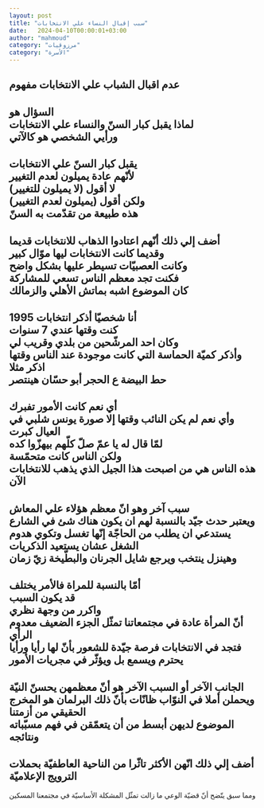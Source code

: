 ```yaml
---
layout: post
title: "سبب إقبال النساء علي الانتخابات"
date:   2024-04-10T00:00:01+03:00
author: "mahmoud"
category: "مرزوقيات"
category: "الأسرة"
---
```



عدم اقبال الشباب علي الانتخابات مفهوم  
-----------  
السؤال هو  
لماذا يقبل كبار السنّ والنساء علي الانتخابات  
ورأيي الشخصي هو كالآتي  
-----------  
يقبل كبار السنّ علي الانتخابات  
لأنّهم عادة يميلون لعدم التغيير  
لا أقول (لا يميلون للتغيير)  
ولكن أقول (يميلون لعدم التغيير)  
هذه طبيعة من تقدّمت به السنّ  
------------  
أضف إلي ذلك أنّهم اعتادوا الذهاب للانتخابات
قديما  
وقديما كانت الانتخابات ليها موّال كبير  
وكانت العصبيّات تسيطر عليها بشكل واضح  
فكنت تجد معظم الناس تسعي للمشاركة  
كان الموضوع اشبه بماتش الأهلي والزمالك  
---------  
أنا شخصيّا أذكر انتخابات 1995  
كنت وقتها عندي 7 سنوات  
وكان احد المرشّحين من بلدي وقريب لي  
وأذكر كميّة الحماسة التي كانت موجودة عند الناس
وقتها  
اذكر مثلا  
حط البيضة ع الحجر أبو حسّان هينتصر  
----------  
أي نعم كانت الأمور تفبرك  
وأي نعم لم يكن النائب وقتها إلا صورة يونس شلبي في العيال
كبرت  
لمّا قال له يا عمّ صلّ كلّهم بيهزّوا كده  
ولكن الناس كانت متحمّسة  
هذه الناس هي من اصبحت هذا الجيل الذي يذهب للانتخابات
الآن  
---------  
سبب آخر وهو انّ معظم هؤلاء علي المعاش  
ويعتبر حدث جيّد بالنسبة لهم ان يكون هناك شئ في الشارع
يستدعي ان يطلب من الحاجّة إنّها تغسل وتكوي هدوم الشغل عشان يستعيد
الذكريات  
وهينزل ينتخب ويرجع شايل الجرنان والبطّيخة زيّ
زمان  
----------  
أمّا بالنسبة للمراة فالأمر يختلف  
قد يكون السبب  
واكرر من وجهة نظري  
أنّ المرأة عادة في مجتمعاتنا تمثّل الجزء الضعيف معدوم
الرأي  
فتجد في الانتخابات فرصة جيّدة للشعور بأنّ لها رأيا ورأيا
يحترم ويسمع بل ويؤثّر في مجريات الأمور  
------------  
الجانب الآخر أو السبب الآخر هو أنّ معظمهن يحسنّ النيّة
ويحملن أملا في النوّاب ظانّات بأنّ ذلك البرلمان هو المخرج الحقيقي من
أزمتنا  
الموضوع لديهن أبسط من أن يتعمّقن في فهم مسبّباته
ونتائجه  
----------  
أضف إلي ذلك انّهن الأكثر تاثّرا من الناحية العاطفيّة بحملات
الترويج الإعلاميّة  
----------  
ومما سبق يتّضح أنّ قضيّة الوعي ما زالت تمثّل المشكلة
الأساسيّة في مجتمعنا المسكين
